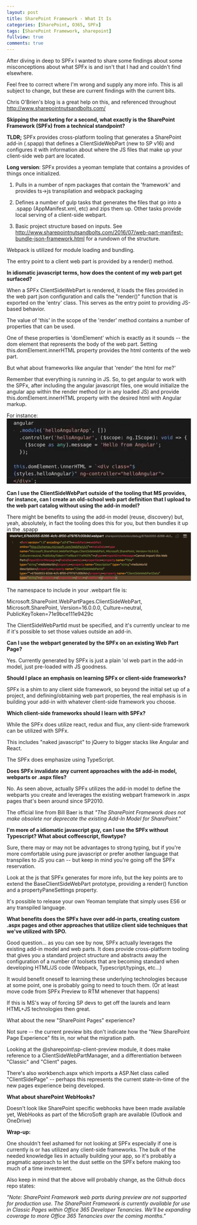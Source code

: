 ```yaml
---
layout: post
title: SharePoint Framework - What It Is
categories: [SharePoint, O365, SPFx]
tags: [SharePoint Framework, sharepoint]
fullview: true
comments: true
---
```



After diving in deep to SPFx I wanted to share some findings about some misconceptions about what SPFx is and isn't that I had and couldn't find elsewhere.

Feel free to correct where I'm wrong and supply any more info. This is all subject to change, but these are current findings with the current bits.

Chris O'Brien's blog is a great help on this, and referenced throughout <http://www.sharepointnutsandbolts.com/>

**Skipping the marketing for a second, what exactly is the SharePoint Framework (SPFx) from a technical standpoint?**

**TLDR;** SPFx provides cross-platform tooling that generates a SharePoint add-in (.spapp) that defines a ClientSideWebPart (new to SP v16) and configures it with information about where the JS files that make up your client-side web part are located.

**Long version**: SPFx provides a yeoman template that contains a provides of things once initialized.

1) Pulls in a number of npm packages that contain the 'framework' and provides ts->js transpilation and webpack packaging

2) Defines a number of gulp tasks that generates the files that go into a .spapp (AppManifest.xml, etc) and zips them up. Other tasks provide local serving of a client-side webpart.

3) Basic project structure based on inputs. See  <http://www.sharepointnutsandbolts.com/2016/07/web-part-manifest-bundle-json-framework.html> for a rundown of the structure.

Webpack is utilized for module loading and bundling.

The entry point to a client web part is provided by a render() method.

**In idiomatic javascript terms, how does the content of my web part get surfaced?**

When a SPFx ClientSideWebPart is rendered, it loads the files provided in the web part json configuration and calls the "render()" function that is exported on the 'entry' class. This serves as the entry point to providing JS-based behavior.

The value of 'this' in the scope of the 'render' method contains a number of properties that can be used.

One of these properties is 'domElement' which is exactly as it sounds -- the dom element that represents the body of the web part. Setting this.domElement.innerHTML property provides the html contents of the web part.

But what about frameworks like angular that 'render' the html for me?'

Remember that everything is running in JS. So, to get angular to work with the SPFx, after including the angular javascript files, one would initialize the angular app within the render method (or in any loaded JS) and provide this.domElement.innerHTML property with the desired html with Angular markup.

For instance:
![screenshot](/assets/media/2016-08-19-sharepoint-framework-what-it-is-01.png "Screenshot")


**Can I use the ClientSideWebPart outside of the tooling that MS provides, for instance, can I create an old-school web part definition that I upload to the web part catalog without using the add-in model?**

There might be benefits to using the add-in model (reuse, discovery) but, yeah, absolutely, in fact the tooling does this for you, but then bundles it up in the .spapp
![screenshot](/assets/media/2016-08-19-sharepoint-framework-what-it-is-02.png "Screenshot")

The namespace to include in your .webpart file is:

Microsoft.SharePoint.WebPartPages.ClientSideWebPart, Microsoft.SharePoint, Version=16.0.0.0, Culture=neutral, PublicKeyToken=71e9bce111e9429c

The ClientSideWebPartId must be specified, and it's currently unclear to me if it's possible to set those values outside an add-in.

**Can I use the webpart generated by the SPFx on an existing Web Part Page?**

Yes. Currently generated by SPFx is just a plain 'ol web part in the add-in model, just pre-loaded with JS goodness.

**Should I place an emphasis on learning SPFx or client-side frameworks?**

SPFx is a shim to any client side framework, so beyond the initial set up of a project, and defining/obtaining web part properties, the real emphasis is in building your add-in with whatever client-side framework you choose.

**Which client-side frameworks should I learn with SPFx?**

While the SPFx does utilize react, redux and flux, any client-side framework can be utilized with SPFx.

This includes "naked javascript" to jQuery to bigger stacks like Angular and React.

The SPFx does emphasize using TypeScript.

**Does SPFx invalidate any current approaches with the add-in model, webparts or .aspx files?**

No. As seen above, actually SPFx utilizes the add-in model to define the webparts you create and leverages the existing webpart framework in .aspx pages that's been around since SP2010.

The official line from Bill Baer is that *"The SharePoint Framework does not make obsolete nor deprecate the existing Add-In Model for SharePoint."*

**I'm more of a idiomatic javascript guy, can I use the SPFx without Typescript? What about  coffeescript, flowtype?**

Sure, there may or may not be advantages to strong typing, but if you're more comfortable using pure javascript or prefer another language that transpiles to JS you can -- but keep in mind you're going off the SPFx reservation.

Look at the js that SPFx generates for more info, but the key points are to extend the BaseClientSideWebPart prototype, providing a render() function and a propertyPaneSettings property.

It's possible to release your own Yeoman template that simply uses ES6 or any transpiled language.

**What benefits does the SPFx have over add-in parts, creating custom .aspx pages and other approaches that utilize client side techniques that we've utilized with SPO.**

Good question... as you can see by now, SPFx actually leverages the existing add-in model and web parts. It does provide cross-platform tooling that gives you a standard project structure and abstracts away the configuration of a number of toolsets that are becoming standard when developing HTML/JS code (Webpack, Typescript/typings, etc...)

It would benefit oneself to learning these underlying technologies because at some point, one is probably going to need to touch them. (Or at least move code from SPFx Preview to RTM whenever that happens)

If this is MS's way of forcing SP devs to get off the laurels and learn HTML+JS technologies then great.

What about the new "SharePoint Pages" experience? 

Not sure -- the current preview bits don't indicate how the "New SharePoint Page Experience" fits in, nor what the migration path. 

Looking at the @sharepoint\sp-client-preview module, it does make reference to a ClientSideWebPartManager, and a differentiation between "Classic" and "Client" pages.

There's also workbench.aspx which imports a ASP.Net class called "ClientSidePage" -- perhaps this represents the current state-in-time of the new pages experience being developed.

**What about sharePoint WebHooks?**

Doesn't look like SharePoint specific webhooks have been made available yet, WebHooks as part of the MicroSoft graph are available (Outlook and OneDrive)


**Wrap-up:**

One shouldn't feel ashamed for not looking at SPFx especially if one is currently is or has utilized any client-side frameworks. The bulk of the needed knowledge lies in actually building your app, so it's probably a pragmatic approach to let the dust settle on the SPFx before making too much of a time investment.


Also keep in mind that the above will probably change, as the Github docs repo states:

_"Note: SharePoint Framework web parts during preview are not supported for production use.
The SharePoint Framework is currently available for use in Classic Pages within Office 365 Developer Tenancies. We’ll be expanding coverage to more Office 365 Tenancies over the coming months."_
